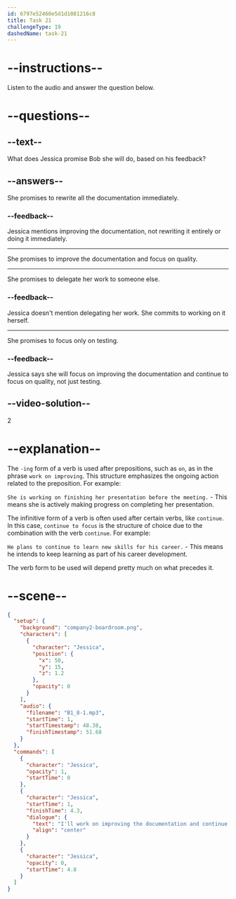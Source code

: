 ```yaml
---
id: 6797e52460e5d1d1081216c8
title: Task 21
challengeType: 19
dashedName: task-21
---
```


<!-- (Audio) Jessica: I'll work on improving the documentation and continue to focus on quality. -->

# --instructions--

Listen to the audio and answer the question below.

# --questions--

## --text--

What does Jessica promise Bob she will do, based on his feedback?

## --answers--


She promises to rewrite all the documentation immediately.

### --feedback--

Jessica mentions improving the documentation, not rewriting it entirely or doing it immediately.

---

She promises to improve the documentation and focus on quality.

---
She promises to delegate her work to someone else.

### --feedback--

Jessica doesn't mention delegating her work. She commits to working on it herself.

---

She promises to focus only on testing.

### --feedback--

Jessica says she will focus on improving the documentation and continue to focus on quality, not just testing.

## --video-solution--

2

# --explanation--

The `-ing` form of a verb is used after prepositions, such as `on`, as in the phrase `work on improving`. This structure emphasizes the ongoing action related to the preposition. For example:

`She is working on finishing her presentation before the meeting.` - This means she is actively making progress on completing her presentation.

The infinitive form of a verb is often used after certain verbs, like `continue`. In this case, `continue to focus` is the structure of choice due to the combination with the verb `continue`. For example:

`He plans to continue to learn new skills for his career.` - This means he intends to keep learning as part of his career development.

The verb form to be used will depend pretty much on what precedes it.

# --scene--

```json
{
  "setup": {
    "background": "company2-boardroom.png",
    "characters": [
      {
        "character": "Jessica",
        "position": {
          "x": 50,
          "y": 15,
          "z": 1.2
        },
        "opacity": 0
      }
    ],
    "audio": {
      "filename": "B1_8-1.mp3",
      "startTime": 1,
      "startTimestamp": 48.38,
      "finishTimestamp": 51.68
    }
  },
  "commands": [
    {
      "character": "Jessica",
      "opacity": 1,
      "startTime": 0
    },
    {
      "character": "Jessica",
      "startTime": 1,
      "finishTime": 4.3,
      "dialogue": {
        "text": "I'll work on improving the documentation and continue to focus on quality.",
        "align": "center"
      }
    },
    {
      "character": "Jessica",
      "opacity": 0,
      "startTime": 4.8
    }
  ]
}
```
